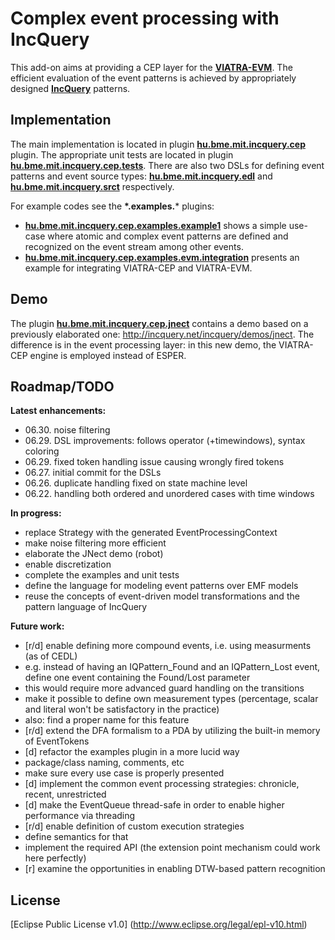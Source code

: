 Complex event processing with IncQuery
======================================

This add-on aims at providing a CEP layer for the **[VIATRA-EVM](http://www.eclipse.org/viatra2/)**. The efficient evaluation of the event patterns is achieved by appropriately designed **[IncQuery](http://eclipse.org/incquery/)** patterns.

Implementation
--------------

The main implementation is located in plugin **[hu.bme.mit.incquery.cep](https://github.com/istvanrath/EMF-IncQuery-Addons/tree/master/cep/core/hu.bme.mit.incquery.cep)** plugin. The appropriate unit tests are located in plugin **[hu.bme.mit.incquery.cep.tests](https://github.com/istvanrath/EMF-IncQuery-Addons/tree/master/cep/core/hu.bme.mit.incquery.cep.tests)**.
There are also two DSLs for defining event patterns and event source types: **[hu.bme.mit.incquery.edl](https://github.com/istvanrath/EMF-IncQuery-Addons/tree/master/cep/dsl/hu.bme.mit.incquery.edl)** and **[hu.bme.mit.incquery.srct](https://github.com/istvanrath/EMF-IncQuery-Addons/tree/master/cep/dsl/hu.bme.mit.incquery.srct)** respectively.

For example codes see the **\*.examples.*** plugins:
* **[hu.bme.mit.incquery.cep.examples.example1](https://github.com/istvanrath/EMF-IncQuery-Addons/tree/master/cep/core/hu.bme.mit.incquery.cep.examples.example1)** shows a simple use-case where atomic and complex event patterns are defined and recognized on the event stream among other events.
* **[hu.bme.mit.incquery.cep.examples.evm.integration](https://github.com/istvanrath/EMF-IncQuery-Addons/tree/master/cep/core/hu.bme.mit.incquery.cep.examples.evm.integration)** presents an example for integrating  VIATRA-CEP and VIATRA-EVM.

Demo
--------------
The plugin **[hu.bme.mit.incquery.cep.jnect](https://github.com/istvanrath/EMF-IncQuery-Addons/tree/master/cep/core/hu.bme.mit.incquery.cep.jnect)** contains a demo based on a previously elaborated one: http://incquery.net/incquery/demos/jnect. The difference is in the event processing layer: in this new demo, the VIATRA-CEP engine is employed instead of ESPER.

Roadmap/TODO
------------

**Latest enhancements:**
* 06.30. noise filtering
* 06.29. DSL improvements: follows operator (+timewindows), syntax coloring
* 06.29. fixed token handling issue causing wrongly fired tokens
* 06.27. initial commit for the DSLs
* 06.26. duplicate handling fixed on state machine level
* 06.22. handling both ordered and unordered cases with time windows

**In progress:**
* replace Strategy with the generated EventProcessingContext
* make noise filtering more efficient
* elaborate the JNect demo (robot)
* enable discretization
* complete the examples and unit tests
* define the language for modeling event patterns over EMF models
 * reuse the concepts of event-driven model transformations and the pattern language of IncQuery

**Future work:**
* [r/d] enable defining more compound events, i.e. using measurments (as of CEDL)
 * e.g. instead of having an IQPattern_Found and an IQPattern_Lost event, define one event containing the Found/Lost parameter
 * this would require more advanced guard handling on the transitions
 * make it possible to define own measurement types (percentage, scalar and literal won't be satisfactory in the practice)
 * also: find a proper name for this feature
* [r/d] extend the DFA formalism to a PDA by utilizing the built-in memory of EventTokens
* [d] refactor the examples plugin in a more lucid way
 * package/class naming, comments, etc
 * make sure every use case is properly presented
* [d] implement the common event processing strategies: chronicle, recent, unrestricted
* [d] make the EventQueue thread-safe in order to enable higher performance via threading
* [r/d] enable definition of custom execution strategies
 * define semantics for that
 * implement the required API (the extension point mechanism could work here perfectly)
* [r] examine the opportunities in enabling DTW-based pattern recognition

License
-------
[Eclipse Public License v1.0] (http://www.eclipse.org/legal/epl-v10.html)
